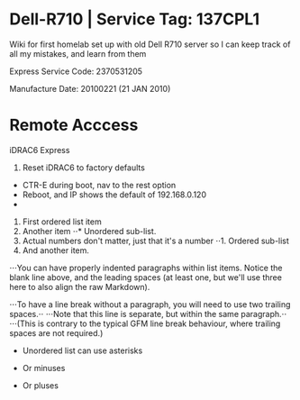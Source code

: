 # Dell-R710 | Service Tag: 137CPL1

Wiki for first homelab set up with old Dell R710 server so I can keep track of all my mistakes, and learn from them

Express Service Code: 2370531205

Manufacture Date: 20100221 (21 JAN 2010)


# Remote Acccess

iDRAC6 Express
1. Reset iDRAC6 to factory defaults
 - CTR-E during boot, nav to the rest option
 - Reboot, and IP shows the default of 192.168.0.120
 - 




1. First ordered list item
2. Another item
⋅⋅* Unordered sub-list. 
1. Actual numbers don't matter, just that it's a number
⋅⋅1. Ordered sub-list
4. And another item.

⋅⋅⋅You can have properly indented paragraphs within list items. Notice the blank line above, and the leading spaces (at least one, but we'll use three here to also align the raw Markdown).

⋅⋅⋅To have a line break without a paragraph, you will need to use two trailing spaces.⋅⋅
⋅⋅⋅Note that this line is separate, but within the same paragraph.⋅⋅
⋅⋅⋅(This is contrary to the typical GFM line break behaviour, where trailing spaces are not required.)

* Unordered list can use asterisks
- Or minuses
+ Or pluses
